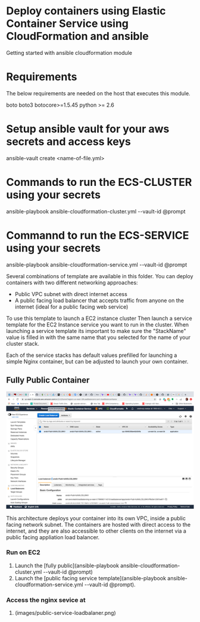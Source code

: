# Deploy containers using Elastic Container Service using CloudFormation and ansible

Getting started with ansible cloudformation module

# Requirements

The below requirements are needed on the host that executes this module.

boto
boto3
botocore>=1.5.45
python >= 2.6

# Setup ansible vault for your aws secrets and access keys

ansible-vault create <name-of-file.yml>

# Commands to run  the ECS-CLUSTER using your secrets

ansible-playbook ansible-cloudformation-cluster.yml  --vault-id @prompt

# Commannd to run the ECS-SERVICE using your secrets 

ansible-playbook ansible-cloudformation-service.yml  --vault-id @prompt

Several combinations of template are available in this folder. You can deploy containers with two different networking approaches:

- Public VPC subnet with direct internet access
- A public facing load balancer that accepts traffic from anyone on the internet (ideal for a public facing web service)

To use this template to launch a EC2 instance cluster  Then launch a service template for the EC2 Instance service you want to run in the cluster. When launching a service template its important to make sure the "StackName" value is filled in with the same name that you selected for the name of your cluster stack.

Each of the service stacks has default values prefilled for launching a simple Nginx container, but can be adjusted to launch your own container.

## Fully Public Container

![public subnet public load balancer](images/public-task-public-loadbalancer.png)

This architecture deploys your container into its own VPC, inside a public facing network subnet. The containers are hosted with direct access to the internet, and they are also accessible to other clients on the internet via a public facing appliation load balancer.


### Run on EC2

1. Launch the [fully public](ansible-playbook ansible-cloudformation-cluster.yml  --vault-id @prompt) 
2. Launch the [public facing service template](ansible-playbook ansible-cloudformation-service.yml  --vault-id @prompt).



### Access the nginx sevice at 

1. (images/public-service-loadbalaner.png)





